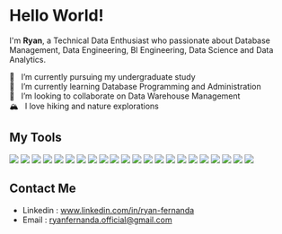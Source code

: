 # __Hello World!__

I'm __Ryan__, a Technical Data Enthusiast who passionate about Database Management, Data Engineering, BI Engineering, Data Science and Data Analytics.

🔭 &nbsp; I’m currently pursuing my undergraduate study     
🌱 &nbsp; I’m currently learning Database Programming and Administration      
🤝 &nbsp; I’m looking to collaborate on Data Warehouse Management     
🏔️ &nbsp; I love hiking and nature explorations     

## My Tools

![](https://img.shields.io/badge/mysql-4479A1?style=for-the-badge&logo=mysql&logoColor=white)
![](https://img.shields.io/badge/postgresql-4169E1?style=for-the-badge&logo=postgresql&logoColor=white)
![](https://img.shields.io/badge/oracle-005571?style=for-the-badge&logo=oracle&logoColor=white)
![](https://img.shields.io/badge/Python-FFD43B?style=for-the-badge&logo=python&logoColor=blue)
![](https://img.shields.io/badge/Pandas-2C2D72?style=for-the-badge&logo=pandas&logoColor=white)
![](https://img.shields.io/badge/Numpy-777BB4?style=for-the-badge&logo=numpy&logoColor=white)
![](https://img.shields.io/badge/SciPy-654FF0?style=for-the-badge&logo=SciPy&logoColor=white)
![](https://img.shields.io/badge/scikit_learn-F7931E?style=for-the-badge&logo=scikit-learn&logoColor=white)
![](https://img.shields.io/badge/Keras-D00000?style=for-the-badge&logo=Keras&logoColor=white)
![](https://img.shields.io/badge/TensorFlow-FF6F00?style=for-the-badge&logo=tensorflow&logoColor=white)
![](https://img.shields.io/badge/PyTorch-EE4C2C?style=for-the-badge&logo=PyTorch&logoColor=white)
![](https://img.shields.io/badge/Plotly-276DC3?style=for-the-badge&logo=plotly&logoColor=white)
![](https://img.shields.io/badge/google_colab-F9AB00?style=for-the-badge&logo=googlecolab&logoColor=white)
![](https://img.shields.io/badge/kaggle-20BEFF?style=for-the-badge&logo=kaggle&logoColor=white)
![](https://img.shields.io/badge/bigquery-669DF6?style=for-the-badge&logo=googlebigquery&logoColor=white)
![](https://img.shields.io/badge/tableau-E97627?style=for-the-badge&logo=tableau&logoColor=white)
![](https://img.shields.io/badge/looker-4285F4?style=for-the-badge&logo=looker&logoColor=white)
![](https://img.shields.io/badge/r-276DC3?style=for-the-badge&logo=r&logoColor=white)
![](https://img.shields.io/badge/google_cloud-4285F4?style=for-the-badge&logo=googlecloud&logoColor=white)
![](https://img.shields.io/badge/aws_cloud-232F3E?style=for-the-badge&logo=amazon-aws&logoColor=white)
![](https://img.shields.io/badge/linux-FCC624?style=for-the-badge&logo=linux&logoColor=white)
![](https://img.shields.io/badge/gnu_bash-4EAA25?style=for-the-badge&logo=gnubash&logoColor=white)


## Contact Me
- Linkedin : www.linkedin.com/in/ryan-fernanda
- Email : ryanfernanda.official@gmail.com
